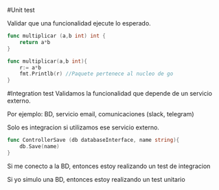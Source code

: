 #Unit test

Validar que una funcionalidad ejecute lo esperado.

```go
func multiplicar (a,b int) int {
    return a*b
}
```

```go
func multiplicar(a,b int){
    r:= a*b
    fmt.Printlb(r) //Paquete pertenece al nucleo de go
}
```

#Integration test
Validamos la funcionalidad que depende de un servicio externo.

Por ejemplo: BD, servicio email, comunicaciones (slack, telegram)

Solo es integracion si utilizamos ese servicio externo.

```go
func ControllerSave (db databaseInterface, name string){
    db.Save(name)
}
```

Si me conecto a la BD, entonces estoy realizando un test de integracion

Si yo simulo una BD, entonces estoy realizando un test unitario
